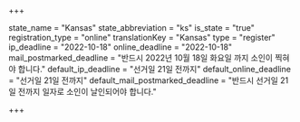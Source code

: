 +++

state_name = "Kansas"
state_abbreviation = "ks"
is_state = "true"
registration_type = "online"
translationKey = "Kansas"
type = "register"
ip_deadline = "2022-10-18"
online_deadline = "2022-10-18"
mail_postmarked_deadline = "반드시 2022년 10월 18일 화요일 까지 소인이 찍혀야 합니다."
default_ip_deadline = "선거일 21일 전까지"
default_online_deadline = "선거일 21일 전까지"
default_mail_postmarked_deadline = "반드시 선거일 21일 전까지 일자로 소인이 날인되어야 합니다."

+++